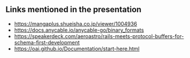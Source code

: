 ## Links mentioned in the presentation

- https://mangaplus.shueisha.co.jp/viewer/1004936
- https://docs.anycable.io/anycable-go/binary_formats
- https://speakerdeck.com/aeroastro/rails-meets-protocol-buffers-for-schema-first-development
- https://oai.github.io/Documentation/start-here.html
